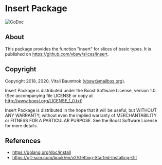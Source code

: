 # Insert Package

[![GoDoc](https://godoc.org/github.com/vbsw/slices/insert?status.svg)](https://godoc.org/github.com/vbsw/slices/insert)

## About
This package provides the function "insert" for slices of basic types. It is published on <https://github.com/vbsw/slices/insert>.

## Copyright
Copyright 2018, 2020, Vitali Baumtrok (vbsw@mailbox.org).

Insert Package is distributed under the Boost Software License, version 1.0. (See accompanying file LICENSE or copy at http://www.boost.org/LICENSE_1_0.txt)

Insert Package is distributed in the hope that it will be useful, but WITHOUT ANY WARRANTY; without even the implied warranty of MERCHANTABILITY or FITNESS FOR A PARTICULAR PURPOSE. See the Boost Software License for more details.

## References
- https://golang.org/doc/install
- https://git-scm.com/book/en/v2/Getting-Started-Installing-Git
